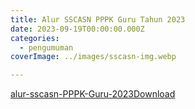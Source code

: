 ```yaml
---
title: Alur SSCASN PPPK Guru Tahun 2023
date: 2023-09-19T00:00:00.000Z
categories:
  - pengumuman
coverImage: ../images/sscasn-img.webp

---
```


[alur-sscasn-PPPK-Guru-2023](https://bkd.nttprov.go.id/web/alur-sscasn-pppk-guru-tahun-2023/alur-sscasn-pppk-guru-2023/)[Download](https://bkd.nttprov.go.id/web/wp-content/uploads/2023/09/alur-sscasn-PPPK-Guru-2023.pdf)
